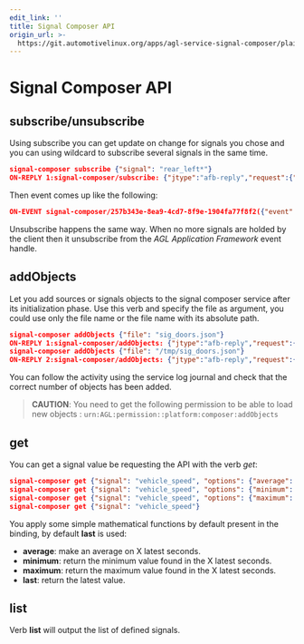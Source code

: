 ```yaml
---
edit_link: ''
title: Signal Composer API
origin_url: >-
  https://git.automotivelinux.org/apps/agl-service-signal-composer/plain/docs/part-1/4-SignalComposerAPI.md?h=icefish
---
```


<!-- WARNING: This file is generated by fetch_docs.js using /home/boron/Documents/AGL/docs-webtemplate/site/_data/tocs/apis_services/icefish/agl-service-signal-composer-developer-guides-api-services-book.yml -->

# Signal Composer API

## subscribe/unsubscribe

Using subscribe you can get update on change for signals you chose and you can
using wildcard to subscribe several signals in the same time.

```json
signal-composer subscribe {"signal": "rear_left*"}
ON-REPLY 1:signal-composer/subscribe: {"jtype":"afb-reply","request":{"status":"success","uuid":"3d4b743b-7ac6-4d3c-8fce-721107f9dee5"}}
```

Then event comes up like the following:

```json
ON-EVENT signal-composer/257b343e-8ea9-4cd7-8f9e-1904fa77f8f2({"event":"signal-composer\/257b343e-8ea9-4cd7-8f9e-1904fa77f8f2","data":{"uid":"rear_left_door","event":"low-can\/messages.doors.rear_left.open","timestamp":4833910845032292484,"value":false},"jtype":"afb-event"})
```

Unsubscribe happens the same way. When no more signals are holded by the client
then it unsubscribe from the *AGL Application Framework* event handle.

## addObjects

Let you add sources or signals objects to the signal composer service after
its initialization phase. Use this verb and specify the file as argument, you
could use only the file name or the file name with its absolute path.

```json
signal-composer addObjects {"file": "sig_doors.json"}
ON-REPLY 1:signal-composer/addObjects: {"jtype":"afb-reply","request":{"status":"success","uuid":"00d7a519-816e-486a-8163-3afb1face4fa"}}
signal-composer addObjects {"file": "/tmp/sig_doors.json"}
ON-REPLY 2:signal-composer/addObjects: {"jtype":"afb-reply","request":{"status":"success"}}
```

You can follow the activity using the service log journal and check that the
correct number of objects has been added.

> **CAUTION**: You need to get the following permission to be able to load new
objects : `urn:AGL:permission::platform:composer:addObjects`

## get

You can get a signal value be requesting the API with the verb *get*:

```json
signal-composer get {"signal": "vehicle_speed", "options": {"average": 10}}
signal-composer get {"signal": "vehicle_speed", "options": {"minimum": 10}}
signal-composer get {"signal": "vehicle_speed", "options": {"maximum": 10}}
signal-composer get {"signal": "vehicle_speed"}
```

You apply some simple mathematical functions by default present in the
binding, by default **last** is used:

- **average**: make an average on X latest seconds.
- **minimum**: return the minimum value found in the X latest seconds.
- **maximum**: return the maximum value found in the X latest seconds.
- **last**: return the latest value.

## list

Verb **list** will output the list of defined signals.
